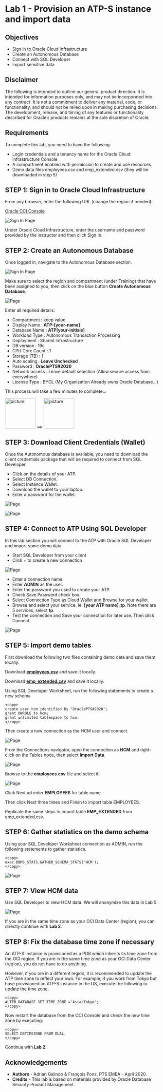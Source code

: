 # Lab 1 - Provision an ATP-S instance and import data

## Objectives

* Sign in to Oracle Cloud Infrastructure
* Create an Autonomous Database
* Connect with SQL Developer
* Import sensitive data

## Disclaimer ##
The following is intended to outline our general product direction. It is intended for information purposes only, and may not be incorporated into any contract. It is not a commitment to deliver any material, code, or functionality, and should not be relied upon in making purchasing decisions. The development, release, and timing of any features or functionality described for Oracle’s products remains at the sole discretion of Oracle.

## Requirements ##

To complete this lab, you need to have the following:

* Login credentials and a tenancy name for the Oracle Cloud Infrastructure Console
* A compartment enabled with permission to create and use resources
* Demo data files employees.csv and emp_extended.csv (they will be downloaded in step 5)

## STEP 1: Sign in to Oracle Cloud Infrastructure

From any browser, enter the following URL (change the region if needed):

[Oracle OCI Console](https://console.us-phoenix-1.oraclecloud.com/a/tenancy)


![Sign In Page](./images/img01.png " ")


Under Oracle Cloud Infrastructure, enter the username and password provided by the instructor and then click Sign In.

## STEP 2: Create an Autonomous Database

Once logged in, navigate to the Autonomous Database section.

![Sign In Page](./images/img02.png " ")



Make sure to select the region and compartment (under Training) that have been assigned to you, then click on the blue button **Create Autonomous Database**.

![Page](./images/img03.png " ")

Enter all required details:

* Compartment :	keep value
* Display Name :	**ATP-[your-name]**
* Database Name	:	**ATP[your-initials]**
* Workload Type	:	Autonomous Transaction Processing
* Deployment :	Shared Infrastructure
* DB version : 19c
* CPU Core Count :	1
* Storage (TB) : 1
* Auto scaling : **Leave Unchecked**
* Password :	**OraclePTS#2020**
* Network access : Leave default selection (Allow secure access from everywhere)
* License Type : BYOL (My Organization Already owns Oracle Database…)


This process will take a few minutes to complete…

<!---
![Alt text](./images/img04.png " ")  ==>
![Alt text](./images/img05.png " ")
--->

<img src="./images/img04.png" alt="picture" width="100" height="100" />
==>
<img src="./images/img05.png" alt="picture" width="100" height="100" />

## STEP 3: Download Client Credentials (Wallet)

Once the Autonomous database is available, you need to download the client credentials package that will be required to connect from SQL Developer.
* Click on the details of your ATP.
* Select DB Connection.
* Select Instance Wallet.
* Download the wallet to your laptop.
* Enter a password for the wallet.


![Page](./images/img06.png " ")

![Page](./images/img07.png " ")

## STEP 4: Connect to ATP Using SQL Developer

In this lab section you will connect to the ATP with Oracle SQL Developer and import some demo data

* Start SQL Developer from your client
* Click + to create a new connection


![Page](./images/img08.png " ")

* Enter a connection name.
* Enter **ADMIN** as the user.
* Enter the password you used to create your ATP.
* Check Save Password check box.
* Select Connection Type as Cloud Wallet and Browse for your wallet.
* Browse and select your service. Ie: **[your ATP name]_tp**.  Note there are 5 services, select **tp**.
* Test the connection and Save your connection for later use.  Then click Connect.


![Page](./images/img09.png " ")

## STEP 5: Import demo tables

First download the following two files containing demo data and save them locally.

Download [**employees.csv**](./files/employees.csv) and save it locally.

Download [**emp_extended.csv**](./files/emp_extended.csv) and save it locally.

Using SQL Developer Worksheet, run the following statements to create a new schema

````
<copy>
create user hcm identified by "OraclePTS#2020";
grant DWROLE to hcm;
grant unlimited tablespace to hcm;
</copy>
````

Then create a new connection as the HCM user and connect.


![Page](./images/img10.png " ")

From the Connections navigator, open the connection as **HCM** and right-click on the Tables node, then select **Import Data**.

![Page](./images/img11.png " ")

Browse to the **employees.csv** file and select it.

![Page](./images/img12.png " ")

Click Next ad enter **EMPLOYEES** for table name.

Then click Next three times and Finish to import table EMPLOYEES.

Replicate the same steps to import table **EMP\_EXTENDED** from emp\_extended.csv.


## STEP 6: Gather statistics on the demo schema

Using your SQL Developer Worksheet connection as ADMIN, run the following statements to gather statistics.

````
<copy>
exec DBMS_STATS.GATHER_SCHEMA_STATS('HCM');
</copy>
````

![Page](./images/img13.png " ")

## STEP 7: View HCM data

Use SQL Developer to view HCM data. We will anonymize this data in Lab 5.


![Page](./images/img14.png " ")

If you are in the same time zone as your OCI Data Center (region), you can directly continue with **Lab 2**.


## STEP 8: Fix the database time zone if necessary

An ATP-S instance is provisioned as a PDB which inherits its time zone from the OCI region. If you are in the same time zone as your OCI Data Center (region), you do not have to do anything.

However, if you are in a different region, it is recommended to update the ATP time zone to reflect your own. For example, if you work from Tokyo but have provisioned an ATP-S instance in the US, execute the following to update the time zone.

````
<copy>
ALTER DATABASE SET TIME_ZONE ='Asia/Tokyo';
</copy>
````

Now restart the database from the OCI Console and check the new time zone by executing:

````
<copy>
SELECT DBTIMEZONE FROM DUAL;
</copy>
````

Continue with **Lab 2**.

## Acknowledgements ##

- **Authors** - Adrian Galindo & François Pons, PTS EMEA - April 2020.
- **Credits** - This lab is based on materials provided by Oracle Database Security Product Management.
